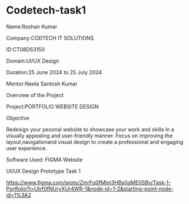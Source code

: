 # Codetech-task1

Name:Roshan Kumar

Company:CODTECH IT SOLUTIONS

ID:CT08DS3150  

Domain:UI/UX Design

Duration:25 June 2024 to 25 July 2024

Mentor:Neela Santosh Kumar


Overview of the Project

Project:PORTFOLIO WEBSITE DESIGN

Objective

Redesign your pesonal website to showcase your work and skills in a visually appealing and user-friendly manner.
Focus on improving the layout,navigationand visual design to  create a professional and engaging user experience.

Software Used: FIGMA Website


UI/UX Design Prototype Task 1

https://www.figma.com/proto/ZmrFq0fMIm3HBs0qME0SBv/Task-1-Portfolio?t=Utrf0fNUryXUr4WR-1&node-id=1-2&starting-point-node-id=1%3A2

